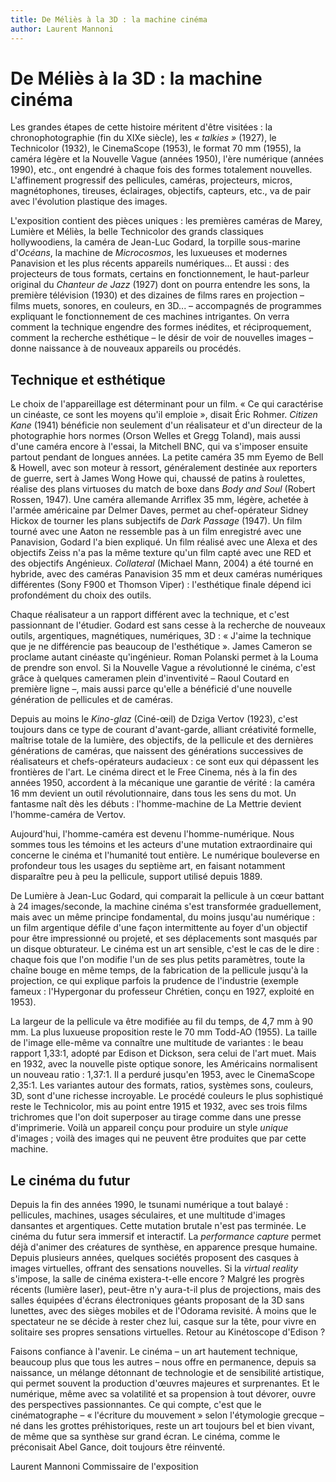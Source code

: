 ```yaml
---
title: De Méliès à la 3D : la machine cinéma
author: Laurent Mannoni
---
```


# De Méliès à la 3D : la machine cinéma

Les grandes étapes de cette histoire méritent d'être visitées : la chronophotographie (fin du XIXe siècle), les _« talkies »_ (1927), le Technicolor (1932), le CinemaScope (1953), le format 70 mm (1955), la caméra légère et la Nouvelle Vague (années 1950), l'ère numérique (années 1990), etc., ont engendré à chaque fois des formes totalement nouvelles. L'affinement progressif des pellicules, caméras, projecteurs, micros, magnétophones, tireuses, éclairages, objectifs, capteurs, etc., va de pair avec l'évolution plastique des images.

L'exposition contient des pièces uniques : les premières caméras de Marey, Lumière et Méliès, la belle Technicolor des grands classiques hollywoodiens, la caméra de Jean-Luc Godard, la torpille sous-marine d'_Océans_, la machine de _Microcosmos_, les luxueuses et modernes Panavision et les plus récents appareils numériques... Et aussi : des projecteurs de tous formats, certains en fonctionnement, le haut-parleur original du _Chanteur de Jazz_ (1927) dont on pourra entendre les sons, la première télévision (1930) et des dizaines de films rares en projection – films muets, sonores, en couleurs, en 3D... – accompagnés de programmes expliquant le fonctionnement de ces machines intrigantes. On verra comment la technique engendre des formes inédites, et réciproquement, comment la recherche esthétique – le désir de voir de nouvelles images – donne naissance à de nouveaux appareils ou procédés.

## Technique et esthétique

Le choix de l'appareillage est déterminant pour un film. « Ce qui caractérise un cinéaste, ce sont les moyens qu'il emploie », disait Éric Rohmer. _Citizen Kane_ (1941) bénéficie non seulement d'un réalisateur et d'un directeur de la photographie hors normes (Orson Welles et Gregg Toland), mais aussi d'une caméra encore à l'essai, la Mitchell BNC, qui va s'imposer ensuite partout pendant de longues années. La petite caméra 35 mm Eyemo de Bell &amp; Howell, avec son moteur à ressort, généralement destinée aux reporters de guerre, sert à James Wong Howe qui, chaussé de patins à roulettes, réalise des plans virtuoses du match de boxe dans _Body and Soul_ (Robert Rossen, 1947). Une caméra allemande Arriflex 35 mm, légère, achetée à l'armée américaine par Delmer Daves, permet au chef-opérateur Sidney Hickox de tourner les plans subjectifs de _Dark Passage_ (1947). Un film tourné avec une Aaton ne ressemble pas à un film enregistré avec une Panavision, Godard l'a bien expliqué. Un film réalisé avec une Alexa et des objectifs Zeiss n'a pas la même texture qu'un film capté avec une RED et des objectifs Angénieux. _Collateral_ (Michael Mann, 2004) a été tourné en hybride, avec des caméras Panavision 35 mm et deux caméras numériques différentes (Sony F900 et Thomson Viper) : l'esthétique finale dépend ici profondément du choix des outils.

Chaque réalisateur a un rapport différent avec la technique, et c'est passionnant de l'étudier. Godard est sans cesse à la recherche de nouveaux outils, argentiques, magnétiques, numériques, 3D : « J'aime la technique que je ne différencie pas beaucoup de l'esthétique ». James Cameron se proclame autant cinéaste qu'ingénieur. Roman Polanski permet à la Louma de prendre son envol. Si la Nouvelle Vague a révolutionné le cinéma, c'est grâce à quelques cameramen plein d'inventivité – Raoul Coutard en première ligne –, mais aussi parce qu'elle a bénéficié d'une nouvelle génération de pellicules et de caméras.

Depuis au moins le _Kino-glaz_ (Ciné-œil) de Dziga Vertov (1923), c'est toujours dans ce type de courant d'avant-garde, alliant créativité formelle, maîtrise totale de la lumière, des objectifs, de la pellicule et des dernières générations de caméras, que naissent des générations successives de réalisateurs et chefs-opérateurs audacieux : ce sont eux qui dépassent les frontières de l'art. Le cinéma direct et le Free Cinema, nés à la fin des années 1950, accordent à la mécanique une garantie de vérité : la caméra 16 mm devient un outil révolutionnaire, dans tous les sens du mot. Un fantasme naît dès les débuts : l'homme-machine de La Mettrie devient l'homme-caméra de Vertov.

Aujourd'hui, l'homme-caméra est devenu l'homme-numérique. Nous sommes tous les témoins et les acteurs d'une mutation extraordinaire qui concerne le cinéma et l'humanité tout entière. Le numérique bouleverse en profondeur tous les usages du septième art, en faisant notamment disparaître peu à peu la pellicule, support utilisé depuis 1889.

De Lumière à Jean-Luc Godard, qui comparait la pellicule à un cœur battant à 24 images/seconde, la machine cinéma s'est transformée graduellement, mais avec un même principe fondamental, du moins jusqu'au numérique : un film argentique défile d'une façon intermittente au foyer d'un objectif pour être impressionné ou projeté, et ses déplacements sont masqués par un disque obturateur. Le cinéma est un art sensible, c'est le cas de le dire : chaque fois que l'on modifie l'un de ses plus petits paramètres, toute la chaîne bouge en même temps, de la fabrication de la pellicule jusqu'à la projection, ce qui explique parfois la prudence de l'industrie (exemple fameux : l'Hypergonar du professeur Chrétien, conçu en 1927, exploité en 1953).

La largeur de la pellicule va être modifiée au fil du temps, de 4,7 mm à 90 mm. La plus luxueuse proposition reste le 70 mm Todd-AO (1955). La taille de l'image elle-même va connaître une multitude de variantes : le beau rapport 1,33:1, adopté par Edison et Dickson, sera celui de l'art muet. Mais en 1932, avec la nouvelle piste optique sonore, les Américains normalisent un nouveau ratio : 1,37:1. Il a perduré jusqu'en 1953, avec le CinemaScope 2,35:1. Les variantes autour des formats, ratios, systèmes sons, couleurs, 3D, sont d'une richesse incroyable. Le procédé couleurs le plus sophistiqué reste le Technicolor, mis au point entre 1915 et 1932, avec ses trois films trichromes que l'on doit superposer au tirage comme dans une presse d'imprimerie. Voilà un appareil conçu pour produire un style _unique_ d'images ; voilà des images qui ne peuvent être produites que par cette machine.

## Le cinéma du futur

Depuis la fin des années 1990, le tsunami numérique a tout balayé : pellicules, machines, usages séculaires, et une multitude d'images dansantes et argentiques. Cette mutation brutale n'est pas terminée. Le cinéma du futur sera immersif et interactif. La _performance capture_ permet déjà d'animer des créatures de synthèse, en apparence presque humaine. Depuis plusieurs années, quelques sociétés proposent des casques à images virtuelles, offrant des sensations nouvelles. Si la _virtual reality_ s'impose, la salle de cinéma existera-t-elle encore ? Malgré les progrès récents (lumière laser), peut-être n'y aura-t-il plus de projections, mais des salles équipées d'écrans électroniques géants proposant de la 3D sans lunettes, avec des sièges mobiles et de l'Odorama revisité. À moins que le spectateur ne se décide à rester chez lui, casque sur la tête, pour vivre en solitaire ses propres sensations virtuelles. Retour au Kinétoscope d'Edison ?

Faisons confiance à l'avenir. Le cinéma – un art hautement technique, beaucoup plus que tous les autres – nous offre en permanence, depuis sa naissance, un mélange détonnant de technologie et de sensibilité artistique, qui permet souvent la production d'œuvres majeures et surprenantes. Et le numérique, même avec sa volatilité et sa propension à tout dévorer, ouvre des perspectives passionnantes. Ce qui compte, c'est que le cinématographe – « l'écriture du mouvement » selon l'étymologie grecque – né dans les grottes préhistoriques, reste un art toujours bel et bien vivant, de même que sa synthèse sur grand écran. Le cinéma, comme le préconisait Abel Gance, doit toujours être réinventé.

Laurent Mannoni
Commissaire de l'exposition

